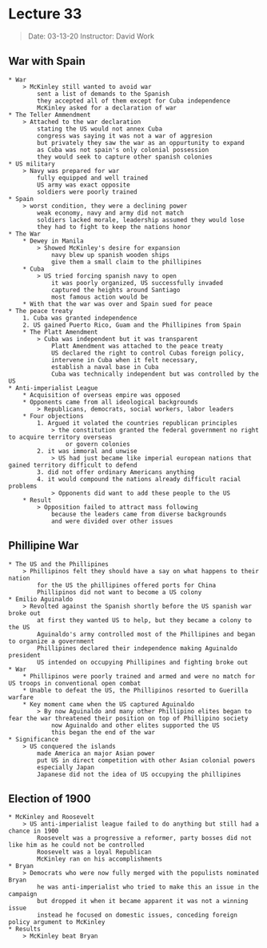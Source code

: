 # Lecture 33
> Date: 03-13-20
> Instructor: David Work

## War with Spain
    * War
        > McKinley still wanted to avoid war
            sent a list of demands to the Spanish
            they accepted all of them except for Cuba independence
            McKinley asked for a declaration of war
    * The Teller Ammendment
        > Attached to the war declaration
            stating the US would not annex Cuba
            congress was saying it was not a war of aggresion
            but privately they saw the war as an oppurtunity to expand
            as Cuba was not spain's only colonial possession
            they would seek to capture other spanish colonies
    * US military
        > Navy was prepared for war
            fully equipped and well trained
            US army was exact opposite
            soldiers were poorly trained
    * Spain 
        > worst condition, they were a declining power
            weak economy, navy and army did not match
            soldiers lacked morale, leadership assumed they would lose
            they had to fight to keep the nations honor
    * The War 
        * Dewey in Manila
            > Showed McKinley's desire for expansion
                navy blew up spanish wooden ships
                give them a small claim to the phillipines
        * Cuba
            > US tried forcing spanish navy to open
                it was poorly organized, US successfully invaded
                captured the heights around Santiago
                most famous action would be
        * With that the war was over and Spain sued for peace
    * The peace treaty
        1. Cuba was granted independence
        2. US gained Puerto Rico, Guam and the Phillipines from Spain 
        * The Platt Amendment
            > Cuba was independent but it was transparent
                Platt Amendment was attached to the peace treaty
                US declared the right to control Cubas foreign policy,
                intervene in Cuba when it felt necessary,
                establish a naval base in Cuba
                Cuba was technically independent but was controlled by the US
    * Anti-imperialist League
        * Acquisition of overseas empire was opposed
        * Opponents came from all ideological backgrounds
            > Republicans, democrats, social workers, labor leaders
        * Four objections
            1. Argued it volated the countries republican principles
                > the constitution granted the federal government no right to acquire territory overseas
                    or govern colonies
            2. it was immoral and unwise
                > US had just became like imperial european nations that gained territory difficult to defend
            3. did not offer ordinary Americans anything
            4. it would compound the nations already difficult racial problems
                > Opponents did want to add these people to the US
        * Result
            > Opposition failed to attract mass following
                because the leaders came from diverse backgrounds
                and were divided over other issues

## Phillipine War
    * The US and the Phillipines
        > Phillipinos felt they should have a say on what happens to their nation
            for the US the phillipines offered ports for China
            Phillipinos did not want to become a US colony
    * Emilio Aguinaldo
        > Revolted against the Spanish shortly before the US spanish war broke out
            at first they wanted US to help, but they became a colony to the US
            Aguinaldo's army controlled most of the Phillipines and began to organize a government
            Phillipines declared their independence making Aguinaldo president
            US intended on occupying Phillipines and fighting broke out 
    * War
        * Phillipinos were poorly trained and armed and were no match for US troops in conventional open combat
        * Unable to defeat the US, the Phillipinos resorted to Guerilla warfare
        * Key moment came when the US captured Aguinaldo
            > By now Aguinaldo and many other Phillipino elites began to fear the war threatened their position on top of Phillipino society
                now Aguinaldo and other elites supported the US
                this began the end of the war
    * Significance
        > US conquered the islands
            made America an major Asian power
            put US in direct competition with other Asian colonial powers
            especially Japan
            Japanese did not the idea of US occupying the phillipines
## Election of 1900
    * McKinley and Roosevelt
        > US anti-imperialist league failed to do anything but still had a chance in 1900
            Roosevelt was a progressive a reformer, party bosses did not like him as he could not be controlled
            Roosevelt was a loyal Republican
            McKinley ran on his accomplishments
    * Bryan
        > Democrats who were now fully merged with the populists nominated Bryan
            he was anti-imperialist who tried to make this an issue in the campaign
            but dropped it when it became apparent it was not a winning issue
            instead he focused on domestic issues, conceding foreign policy argument to McKinley
    * Results
        > McKinley beat Bryan
